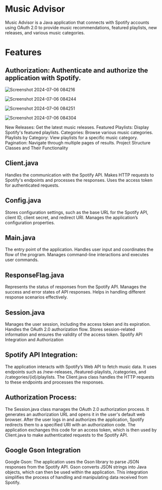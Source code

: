 # Music Advisor
Music Advisor is a Java application that connects with Spotify accounts using OAuth 2.0 to provide music recommendations, featured playlists, new releases, and various music categories.

# Features
## Authorization: Authenticate and authorize the application with Spotify.
![Screenshot 2024-07-06 084216](https://github.com/kaneki780/Music-Advisor/assets/111025359/39d2d8b1-d426-44fa-8e92-ac4543a6c985)

![Screenshot 2024-07-06 084244](https://github.com/kaneki780/Music-Advisor/assets/111025359/2ab563bc-f683-4346-b1e0-c2aec431203a)

![Screenshot 2024-07-06 084251](https://github.com/kaneki780/Music-Advisor/assets/111025359/166a910b-397d-49a4-bbba-5c8d35b715e5)

![Screenshot 2024-07-06 084304](https://github.com/kaneki780/Music-Advisor/assets/111025359/9c058356-ce8c-49e9-a103-15d3bbf5c65b)

New Releases: Get the latest music releases.
Featured Playlists: Display Spotify's featured playlists.
Categories: Browse various music categories.
Playlists by Category: View playlists for a specific music category.
Pagination: Navigate through multiple pages of results.
Project Structure
Classes and Their Functionality

## Client.java

Handles the communication with the Spotify API.
Makes HTTP requests to Spotify's endpoints and processes the responses.
Uses the access token for authenticated requests.

## Config.java

Stores configuration settings, such as the base URL for the Spotify API, client ID, client secret, and redirect URI.
Manages the application’s configuration properties.

## Main.java

The entry point of the application.
Handles user input and coordinates the flow of the program.
Manages command-line interactions and executes user commands.

## ResponseFlag.java

Represents the status of responses from the Spotify API.
Manages the success and error states of API responses.
Helps in handling different response scenarios effectively.

## Session.java

Manages the user session, including the access token and its expiration.
Handles the OAuth 2.0 authorization flow.
Stores session-related information and ensures the validity of the access token.
Spotify API Integration and Authorization

## Spotify API Integration:

The application interacts with Spotify’s Web API to fetch music data. It uses endpoints such as /new-releases, /featured-playlists, /categories, and /categories/{id}/playlists.
The Client.java class handles the HTTP requests to these endpoints and processes the responses.

## Authorization Process:

The Session.java class manages the OAuth 2.0 authorization process.
It generates an authorization URL and opens it in the user's default web browser.
After the user logs in and authorizes the application, Spotify redirects them to a specified URI with an authorization code.
The application exchanges this code for an access token, which is then used by Client.java to make authenticated requests to the Spotify API.

## Google Gson Integration
Google Gson:
The application uses the Gson library to parse JSON responses from the Spotify API.
Gson converts JSON strings into Java objects, which can then be used within the application.
This integration simplifies the process of handling and manipulating data received from Spotify.
